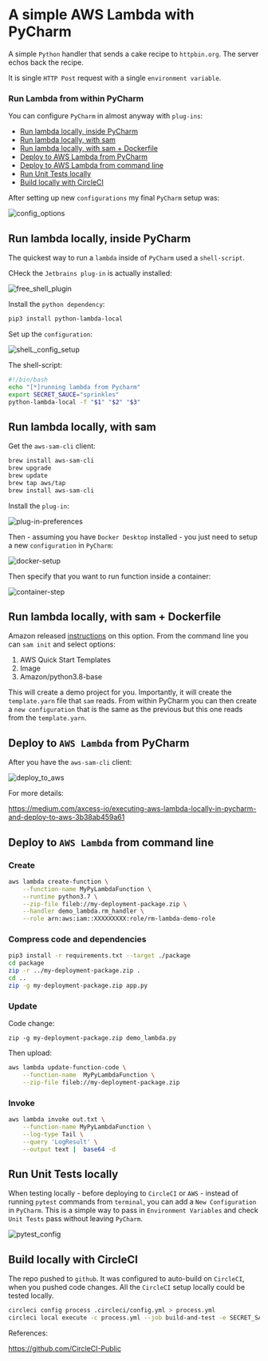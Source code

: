 # A simple AWS Lambda with PyCharm

A simple `Python` handler that sends a cake recipe to `httpbin.org`.  The server echos back the recipe. 

It is single `HTTP Post` request with a single `environment variable`.

### Run Lambda from within PyCharm

You can configure `PyCharm` in almost anyway with `plug-ins`:

<!-- TOC depthfrom:2 depthto:2 withlinks:true updateonsave:true orderedlist:false -->

- [Run lambda locally, inside PyCharm](#run-lambda-locally-inside-pycharm)
- [Run lambda locally, with sam](#run-lambda-locally-with-sam)
- [Run lambda locally, with sam + Dockerfile](#run-lambda-locally-with-sam--dockerfile)
- [Deploy to AWS Lambda from PyCharm](#deploy-to-aws-lambda-from-pycharm)
- [Deploy to AWS Lambda from command line](#deploy-to-aws-lambda-from-command-line)
- [Run Unit Tests locally](#run-unit-tests-locally)
- [Build locally with CircleCI](#build-locally-with-circleci)

<!-- /TOC -->

After setting up new `configurations` my final `PyCharm` setup was:

![config_options](.README_images/pycharm_config_options.png)

## Run lambda locally, inside PyCharm

The quickest way to run a `lambda` inside of `PyCharm` used a `shell-script`.

CHeck the `Jetbrains plug-in` is actually installed:

![free_shell_plugin](.README_images/free_shell_plugin.png)

Install the `python dependency`:

```bash
pip3 install python-lambda-local
```

Set up the `configuration`:

![shelL_config_setup](.README_images/config_shell_red.png)

The shell-script:

```bash
#!/bin/bash
echo "[*]running lambda from Pycharm"
export SECRET_SAUCE="sprinkles"
python-lambda-local -f "$1" "$2" "$3"
```

## Run lambda locally, with sam

Get the `aws-sam-cli` client:

```bash
brew install aws-sam-cli
brew upgrade
brew update
brew tap aws/tap
brew install aws-sam-cli
```

Install the `plug-in`:

![plug-in-preferences](.README_images/plug-in.png)

Then - assuming you have `Docker Desktop` installed - you just need to setup a new `configuration` in `PyCharm`:

![docker-setup](.README_images/pycharm_docker.png)

Then specify that you want to run function inside a container:

![container-step](.README_images/765e0c94.png)

## Run lambda locally, with sam + Dockerfile

Amazon released [instructions](https://aws.amazon.com/blogs/compute/using-container-image-support-for-aws-lambda-with-aws-sam/) on this option. From the command line you can `sam init` and select options:

1. AWS Quick Start Templates
2. Image
3. Amazon/python3.8-base

This will create a demo project for you.  Importantly, it will create the `template.yarn` file that `sam` reads.  From within PyCharm you can then create a `new configuration` that is the same as the previous but this one reads from the `template.yarn`.



## Deploy to `AWS Lambda` from PyCharm

After you have the `aws-sam-cli` client:

![deploy_to_aws](.README_images/deploy_to_aws.png)

For more details:

<https://medium.com/axcess-io/executing-aws-lambda-locally-in-pycharm-and-deploy-to-aws-3b38ab459a61>

## Deploy to `AWS Lambda` from command line

### Create

```bash
aws lambda create-function \
    --function-name MyPyLambdaFunction \
    --runtime python3.7 \
    --zip-file fileb://my-deployment-package.zip \
    --handler demo_lambda.rm_handler \
    --role arn:aws:iam::XXXXXXXXX:role/rm-lambda-demo-role
```

### Compress code and dependencies

```bash
pip3 install -r requirements.txt --target ./package
cd package
zip -r ../my-deployment-package.zip .
cd ..
zip -g my-deployment-package.zip app.py
```

### Update

Code change:

`zip -g my-deployment-package.zip demo_lambda.py`

Then upload:

```bash
aws lambda update-function-code \
    --function-name  MyPyLambdaFunction \
    --zip-file fileb://my-deployment-package.zip
```

### Invoke

```bash
aws lambda invoke out.txt \
    --function-name MyPyLambdaFunction \
    --log-type Tail \
    --query 'LogResult' \
    --output text |  base64 -d
```

## Run Unit Tests locally

When testing locally - before deploying to `CircleCI` or `AWS` - instead of running `pytest` commands from `terminal`, you can add a `New Configuration` in `PyCharm`.  This is a simple way to pass in `Environment Variables` and check `Unit Tests` pass without leaving `PyCharm`.

![pytest_config](.README_images/pycharm_new_pytest_config.png)

## Build locally with CircleCI

The repo pushed to `github`.  It was configured to auto-build on `CircleCI`, when you pushed code changes.
All the `CircleCI` setup locally could be tested locally.
  
```bash
circleci config process .circleci/config.yml > process.yml
circleci local execute -c process.yml --job build-and-test -e SECRET_SAUCE=chocolate
```

References:

<https://github.com/CircleCI-Public>
